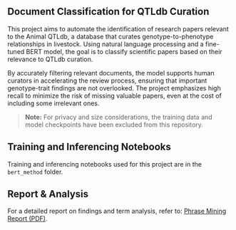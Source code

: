 ## Document Classification for QTLdb Curation

This project aims to automate the identification of research papers relevant to the Animal QTLdb, a database that curates genotype-to-phenotype relationships in livestock. Using natural language processing and a fine-tuned BERT model, the goal is to classify scientific papers based on their relevance to QTLdb curation.

By accurately filtering relevant documents, the model supports human curators in accelerating the review process, ensuring that important genotype-trait findings are not overlooked. The project emphasizes high recall to minimize the risk of missing valuable papers, even at the cost of including some irrelevant ones.

> **Note:** For privacy and size considerations, the training data and model checkpoints have been excluded from this repository.


## Training and Inferencing Notebooks
Training and inferencing notebooks used for this project are in the `bert_method` folder.

## Report & Analysis
For a detailed report on findings and term analysis, refer to:
[Phrase Mining Report (PDF)](report/NLP_AnimalQTL_Document_Classification.pdf). 
